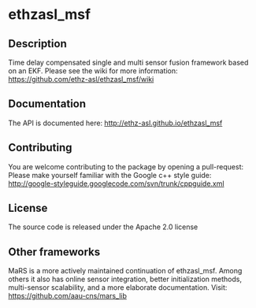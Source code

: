 ethzasl_msf
=====================

## Description
Time delay compensated single and multi sensor fusion framework based on an EKF.
Please see the wiki for more information: https://github.com/ethz-asl/ethzasl_msf/wiki

## Documentation
The API is documented here: http://ethz-asl.github.io/ethzasl_msf

## Contributing
You are welcome contributing to the package by opening a pull-request:
Please make yourself familiar with the Google c++ style guide: 
http://google-styleguide.googlecode.com/svn/trunk/cppguide.xml

## License
The source code is released under the Apache 2.0 license

## Other frameworks
MaRS is a more actively maintained continuation of ethzasl_msf. Among others it also has online sensor integration, better initialization methods, multi-sensor scalability, and a more elaborate documentation. Visit: https://github.com/aau-cns/mars_lib
